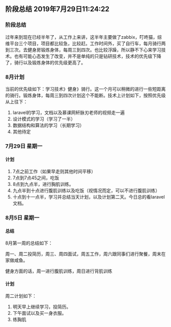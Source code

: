 ## 阶段总结 2019年7月29日11:24:22

### 阶段总结
 
  过年来到现在已经半年了，从工作上来讲，这半年主要做了zabbix，叮咚猫，综维平台三个项目，项目都比较急，比较赶。工作时间外，买了自行车，每月骑行两到三次。去健身房锻炼身体，每周三到四次。也比较浮躁，所以静不下心来学习技术。也有可能心态发生了改变，并不是单纯的只是钻研技术，技术的优先级下降了，骑行以及锻炼身体的优先级更高了。
  
### 8月计划

  当前的优先级如下：学习技术》健身》骑行。这一个月可以稍微的进行一些短距离的骑行。锻炼身体，每周三到四次计划这个不能断。技术上计划如下，按照优先级从上往下：
  1. laravel的学习，文档以及慕课网轩脉刃老师的视频走一遍
  2. 设计模式的学习（学习了一半）
  3. 数据结构和算法的学习（长期学习）
  4. 其他待定
  
### 7月29日 星期一  
  
#### 计划
  1. 7点之前工作（如果早走则其他时间平移）
  2. 7点到7点45之间，吃饭
  3. 8点到九点半，进行胸肌训练。
  4. 九点半到十点进行腹肌训练以及吃饭（视情况而定，可以不进行腹肌训练）
  5. 十点到十一点半，学习并总结当天计划，以及计划第二天。今日总的看laravel文档。
  
### 8月5日 星期一

#### 总结

 8月第一周的总结如下：
 
 周一、周二投简历，周三、周四面试，周五工作，周六跟同事们进行聚餐，周末在家做咸鱼。
 
 健身方面的话，周一进行腹肌训练，周日进行背肌训练
 
#### 计划
 
 周二计划如下：
 
 1. 明天早上继续学习，投简历。
 2. 下午面试以及买一身衣服。
 3. 练胸肌
  
  
